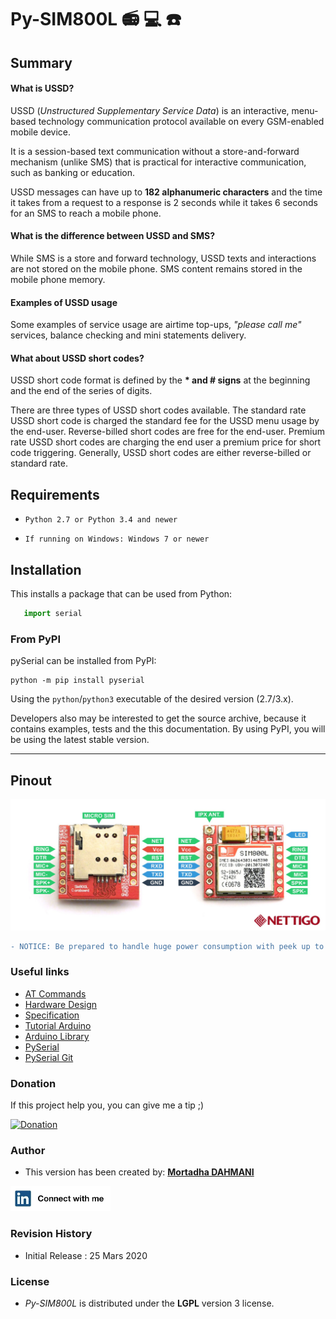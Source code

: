 # Py-SIM800L :radio: :computer: :phone:

## Summary
#### What is USSD?
USSD (*Unstructured Supplementary Service Data*) is an interactive, menu-based technology communication protocol available on every GSM-enabled mobile device.

It is a session-based text communication without a store-and-forward mechanism (unlike SMS) that is practical for interactive communication, such as banking or education.

USSD messages can have up to **182 alphanumeric characters** and the time it takes from a request to a response is 2 seconds while it takes 6 seconds for an SMS to reach a mobile phone.

#### What is the difference between USSD and SMS?

While SMS is a store and forward technology, USSD texts and interactions are not stored on the mobile phone. SMS content remains stored in the mobile phone memory.

#### Examples of USSD usage

Some examples of service usage are airtime top-ups, *"please call me"* services, balance checking and mini statements delivery.

#### What about USSD short codes?

USSD short code format is defined by the __* and # signs__ at the beginning and the end of the series of digits.

There are three types of USSD short codes available. The standard rate USSD short code is charged the standard fee for the USSD menu usage by the end-user. Reverse-billed short codes are free for the end-user. Premium rate USSD short codes are charging the end user a premium price for short code triggering. Generally, USSD short codes are either reverse-billed or standard rate. 

## Requirements
- ``Python 2.7 or Python 3.4 and newer``

- ``If running on Windows: Windows 7 or newer``

## Installation

This installs a package that can be used from Python:

```python
   import serial
```
### From PyPI

pySerial can be installed from PyPI:

    python -m pip install pyserial

Using the `python`/`python3` executable of the desired version (2.7/3.x). 

Developers also may be interested to get the source archive, because it
contains examples, tests and the this documentation. By using PyPI, you will be using the latest stable version.

--------------------

## Pinout
![alt iviny](https://github.com/MortadhaDAHMANI/Py-SIM800L/raw/master/original.jpg)

```diff
- NOTICE: Be prepared to handle huge power consumption with peek up to 2A. Maximum voltage on UART in this module is 2.8V. Higher voltage will kill the module.
```

### Useful links
* [AT Commands](https://nettigo.eu/attachments/386 "AT Commands")
* [Hardware Design](https://nettigo.eu/attachments/385 "Hardware Design")
* [Specification](https://nettigo.eu/products/sim800l-gsm-grps-module "Specification")
* [Tutorial Arduino](https://lastminuteengineers.com/sim800l-gsm-module-arduino-tutorial/ "Arduino")
* [Arduino Library](https://github.com/cristiansteib/Sim800l "Arduino Lib.")
* [PySerial](https://pyserial.readthedocs.io/en/latest/pyserial.html "PySerial")
* [PySerial Git](https://github.com/pyserial/pyserial "PySerial Git")

### Donation
If this project help you, you can give me a tip ;)

<a href="https://paypal.me/mamdpay" rel="In"> <img src="https://www.pngarts.com/files/4/Paypal-Donate-PNG-High-Quality-Image.png" alt="Donation" height="70"></a>

<!--a href="https://www.linkedin.com/in/mortadhadahmani" rel="In"> <img src="https://ps.w.org/button-paypal-donation/assets/icon-256x256.jpg" alt="Donation" height="150"></a-->

<!--a href="https://paypal.me/mamdpay" rel="In"> <img src="https://www.paypalobjects.com/webstatic/mktg/logo/AM_mc_vs_dc_ae.jpg" alt="Donation" height="100"></a-->

<!--a href="https://paypal.me/mamdpay" rel="In"> <img src="https://wildflowercottage.org/wp-content/uploads/2019/03/paypal_donate_button_png_996391.png" alt="Donation" height="150"></a-->

### Author
* This version has been created by: [**Mortadha DAHMANI**](mailto:mortadha.dahmani@gmail.com)

<a href="https://www.linkedin.com/in/mortadhadahmani" rel="In"> <img src="https://github.com/MortadhaDAHMANI/Py-SIM800L/raw/master/in2.jpg" alt="In" height="40"></a>

### Revision History
* Initial Release : 25 Mars 2020

### License
* _Py-SIM800L_ is distributed under the **LGPL** version 3 license.
